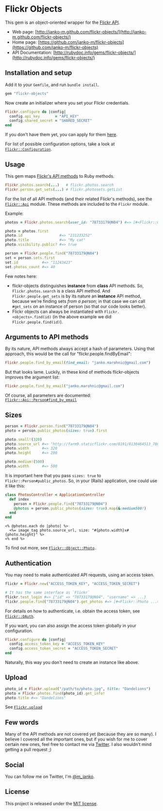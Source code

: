 # Flickr Objects

This gem is an object-oriented wrapper for the [Flickr API](http://flickr.com/api).

- Web page: [http://janko-m.github.com/flickr-objects/](http://janko-m.github.com/flickr-objects/)
- Home page: [https://github.com/janko-m/flickr-objects](https://github.com/janko-m/flickr-objects)
- API Documentation: [http://rubydoc.info/gems/flickr-objects/](http://rubydoc.info/gems/flickr-objects/)

## Installation and setup

Add it to your `Gemfile`, and run `bundle install`.

```ruby
gem "flickr-objects"
```

Now create an initializer where you set your Flickr credentials.

```ruby
Flickr.configure do |config|
  config.api_key       = "API_KEY"
  config.shared_secret = "SHARED_SECRET"
end
```

If you don't have them yet, you can apply for them
[here](http://www.flickr.com/services/apps/create/apply).

For list of possible configuration options, take a look at
[`Flickr::Configuration`](http://rubydoc.info/gems/flickr-objects/Flickr/Configuration).

## Usage

This gem maps [Flickr's API methods](http://flickr.com/api) to Ruby methods.

```ruby
Flickr.photos.search(...)   # flickr.photos.search
Flickr.person.get_sets(...) # flickr.photosets.getList
```

For the list of all API methods (and their related Flickr's methods), see the
[`Flickr::Api`](http://rubydoc.info/gems/flickr-objects/Flickr/Api) module.
These methods are included to the `Flickr` module.

Example:

```ruby
photos = Flickr.photos.search(user_id: "78733179@N04") #=> [#<Flickr::Object::Photo: ...>, #<Flickr::Object::Photo: ...>, ...]

photo = photos.first
photo.id                 #=> "231233252"
photo.title              #=> "My cat"
photo.visibility.public? #=> true

person = Flickr.people.find("78733179@N04")
set = person.sets.first
set.id           #=> "11243423"
set.photos_count #=> 40
```

Few notes here:

- flickr-objects distinguishes **instance** from **class** API methods. So,
  `Flickr.photos.search` is a class API method. And `Flickr.people.get_sets`
  is by its nature an **instance** API method, because we're finding sets
  *from a person*; in that case we can call `#get_sets` on an instance of
  person (so that our code looks better).
- Flickr objects can always be instantiated with `Flickr.<objects>.find(id)`
  (in the above example we did `Flickr.people.find(id)`).

## Arguments to API methods

By its nature, API methods always accept a hash of parameters. Using that approach,
this would be the call for "flickr.people.findByEmail":

```ruby
Flickr.people.find_by_email(find_email: "janko.marohnic@gmail.com")
```

But that looks lame. Luckily, in these kind of methods flickr-objects improves
the argument list:

```ruby
Flickr.people.find_by_email("janko.marohnic@gmail.com")
```

Of course, all parameters are documented:
[`Flickr::Api::Person#find_by_email`](http://rubydoc.info/gems/flickr-objects/Flickr/Api/Person#find_by_email-instance_method)

## Sizes

```ruby
person = Flickr.person.find("78733179@N04")
photo = person.public_photos(sizes: true).first

photo.small!(320)
photo.source_url #=> "http://farm9.staticflickr.com/8191/8130464513_780e01decd_n.jpg"
photo.width      #=> 320
photo.height     #=> 280

photo.medium!(500)
photo.width      #=> 500
```

It is important here that you pass `sizes: true` to `Flickr::Person#public_photos`.
So, in your (Rails) application, one could use it like this:

```ruby
class PhotosController < ApplicationController
  def index
    person = Flickr.people.find("78733179@N04")
    @photos = person.public_photos(sizes: true).map(&:medium500!)
  end
end
```
```erb
<% @photos.each do |photo| %>
  <%= image_tag photo.source_url, size: "#{photo.width}x#{photo.height}" %>
<% end %>
```

To find out more, see [`Flickr::Object::Photo`](http://rubydoc.info/gems/flickr-objects/Flickr/Object/Photo).

## Authentication

You may need to make authenticated API requests, using an access token.

```ruby
flickr = Flickr.new("ACCESS_TOKEN_KEY", "ACCESS_TOKEN_SECRET")

# It has the same interface as `Flickr`
flickr.test_login #=> {"id" => "78733179@N04", "username" => ...}
flickr.people.find("78733179@N04").get_photos #=> [#<Flickr::Photo ...>, #<Flickr::Photo, ...>, ...]
```

For details on how to authenticate, i.e. obtain the access token, see
[`Flickr::OAuth`](http://rubydoc.info/gems/flickr-objects/Flickr/OAuth).

If you want, you can also assign the access token globally in your configuration.

```ruby
Flickr.configure do |config|
  config.access_token_key = "ACCESS_TOKEN_KEY"
  config.access_token_secret = "ACCESS_TOKEN_SECRET"
end
```

Naturally, this way you don't need to create an instance like above.

## Upload

```ruby
photo_id = Flickr.upload("/path/to/photo.jpg", title: "Dandelions")
photo = Flickr.photos.find(photo_id).get_info!
photo.title #=> "Dandelions"
```

See [`Flickr.upload`](http://rubydoc.info/gems/flickr-objects/Flickr/Api/General#upload-instance_method)

## Few words

Many of the API methods are not covered yet (because they are so many).
I believe I covered all the important ones, but if you wish for me to
cover certain new ones, feel free to contact me via [Twitter](https://twitter.com/m_janko).
I also wouldn't mind getting a pull request ;)

## Social

You can follow me on Twitter, I'm [@m_janko](https://twitter.com/m_janko).

## License

This project is released under the [MIT license](LICENSE).
